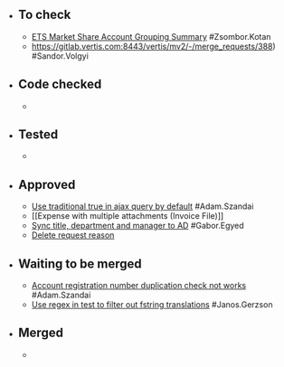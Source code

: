 - ## To check
	- [ETS Market Share Account Grouping Summary](https://gitlab.vertis.com:8443/vertis/mv2/-/merge_requests/370) #Zsombor.Kotan
	- []()https://gitlab.vertis.com:8443/vertis/mv2/-/merge_requests/388) #Sandor.Volgyi
- ## Code checked
	-
- ## Tested
	-
- ## Approved
	- [Use traditional true in ajax query by default](https://gitlab.vertis.com:8443/vertis/mv2/-/merge_requests/400) #Adam.Szandai
	- [[Expense with multiple attachments (Invoice File)]]
	- [Sync title, department and manager to AD](https://gitlab.vertis.com:8443/vertis/mv2/-/merge_requests/341) #Gabor.Egyed
	- [Delete request reason](https://gitlab.vertis.com:8443/vertis/mv2/-/merge_requests/259)
- ## Waiting to be merged
	- [Account registration number duplication check not works](https://gitlab.vertis.com:8443/vertis/mv2/-/merge_requests/399) #Adam.Szandai
	- [Use regex in test to filter out fstring translations](https://gitlab.vertis.com:8443/vertis/mv2/-/merge_requests/387) #Janos.Gerzson
- ## Merged
	-